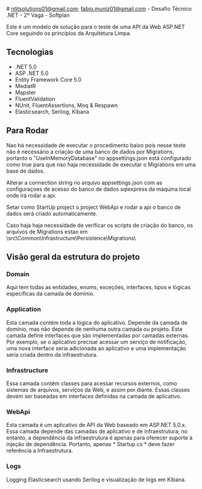 ﻿﻿# ntitsolutions01@gmail.com; fabio.muniz01@gmail.com - Desafio Técnico .NET - 2º Vaga - Softplan

Este é um modelo de solução para o teste de uma API da Web ASP.NET Core seguindo os princípios da Arquitetura Limpa. 

## Tecnologias
* .NET 5.0
* ASP .NET 5.0
* Entity Framework Core 5.0
* MediatR
* Mapster
* FluentValidation
* NUnit, FluentAssertions, Moq & Respawn
* Elasticsearch, Serilog, Kibana

## Para Rodar

Nao há necessidade de executar o procedimento baixo pois nesse teste não é necessário a criação de uma banco de dados por Migrations,
portanto o "UseInMemoryDatabase" no appsettings.json está configurado como true para que nao haja necessidade de executar o Migrations em uma base de dados.

Alterar a connection string no arquivo appsettings.json com as configuraçoes de acesso 
do banco de dados sqlexpress da maquina local onde irá rodar a api.

Setar como StartUp project o project WebApi e rodar a api o banco de dados será criado automaticamente.

Caso haja haja necessidade de verificar os scripts de criação do banco, os arquivos de Migrations estao em 
\src\Common\Infrastructure\Persistence\Migrations\

## Visão geral da estrutura do projeto

### Domain

Aqui tem todas as entidades, enums, exceções, interfaces, tipos e lógicas específicas da camada de domínio.

### Application

Esta camada contém toda a lógica do aplicativo. Depende da camada de domínio, mas não depende de nenhuma outra camada ou projeto. Esta camada define interfaces que são implementadas por camadas externas. Por exemplo, se o aplicativo precisar acessar um serviço de notificação, 
uma nova interface seria adicionada ao aplicativo e uma implementação seria criada dentro da infraestrutura.

### Infrastructure

Essa camada contém classes para acessar recursos externos, como sistemas de arquivos, serviços da Web, 
 e assim por diante. Essas classes devem ser baseadas em interfaces definidas na camada de aplicativo.

### WebApi

Esta camada é um aplicativo de API da Web baseado em ASP.NET 5.0.x. Essa camada depende das camadas de aplicativo e de infraestrutura; no entanto, a dependência da infraestrutura é apenas para oferecer suporte à injeção de dependência. 
Portanto, apenas * Startup.cs * deve fazer referência a Infraestrutura.

### Logs

Logging Elasticsearch usando Serilog e visualização de logs em Kibana.





